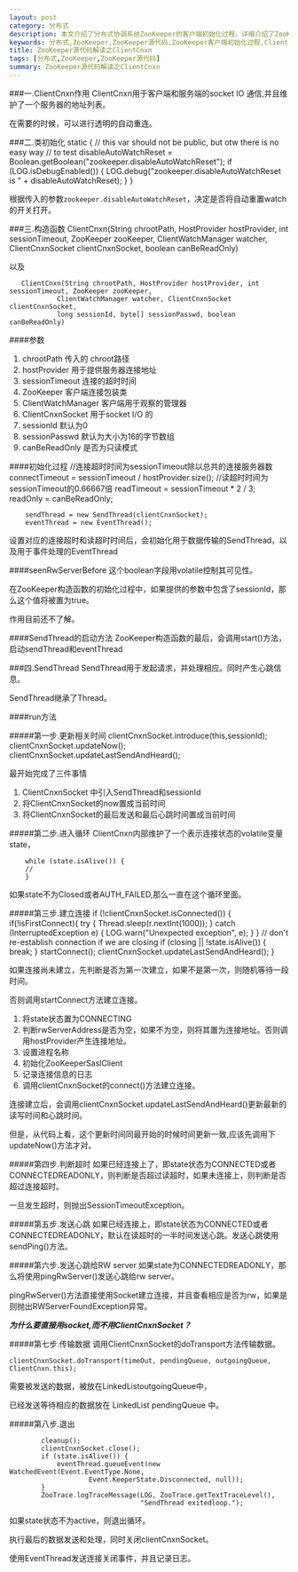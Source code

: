 ```yaml
---
layout: post
category: 分布式
description: 本文介绍了分布式协调系统ZooKeeper的客户端初始化过程。详细介绍了ZooKeeper的客户端是如何工作的,EventThread和SendThread是如何初始化的。
keywords: 分布式,ZooKeeper,ZooKeeper源代码,ZooKeeper客户端初始化过程,ClientCnxn,EventThread,SendThread
title: ZooKeeper源代码解读之ClientCnxn
tags: [分布式,ZooKeeper,ZooKeeper源代码]
summary: ZooKeeper源代码解读之ClientCnxn
---
```


###一.ClientCnxn作用
ClientCnxn用于客户端和服务端的socket IO 通信,并且维护了一个服务器的地址列表。

在需要的时候，可以进行透明的自动重连。

###二.类初始化
	static {
	        // this var should not be public, but otw there is no easy way
	        // to test
	        disableAutoWatchReset =
	            Boolean.getBoolean("zookeeper.disableAutoWatchReset");
	        if (LOG.isDebugEnabled()) {
	            LOG.debug("zookeeper.disableAutoWatchReset is "
	                    + disableAutoWatchReset);
	        }
	    }
	    
根据传入的参数`zookeeper.disableAutoWatchReset`，决定是否将自动重置watch的开关打开。

###三.构造函数
	ClientCnxn(String chrootPath, HostProvider hostProvider, int sessionTimeout, ZooKeeper zooKeeper,
	            ClientWatchManager watcher, ClientCnxnSocket clientCnxnSocket, boolean canBeReadOnly)
	            
以及
   
   
	   ClientCnxn(String chrootPath, HostProvider hostProvider, int sessionTimeout, ZooKeeper zooKeeper,
	            ClientWatchManager watcher, ClientCnxnSocket clientCnxnSocket,
	            long sessionId, byte[] sessionPasswd, boolean canBeReadOnly)
	            
	            
####参数	            
1.	chrootPath 传入的 chroot路径
2.	hostProvider 用于提供服务器连接地址
3.	sessionTimeout 连接的超时时间
4.	ZooKeeper 客户端连接包装类
5.	ClientWatchManager 客户端用于观察的管理器
6.	ClientCnxnSocket 用于socket I/O 的
7.	sessionId 默认为0
8.	sessionPasswd 默认为大小为16的字节数组
9.	canBeReadOnly 是否为只读模式

####初始化过程
        //连接超时时间为sessionTimeout除以总共的连接服务器数
 		connectTimeout = sessionTimeout / hostProvider.size();
 		//读超时时间为 sessionTimeout的0.66667倍
        readTimeout = sessionTimeout * 2 / 3;
        readOnly = canBeReadOnly;

        sendThread = new SendThread(clientCnxnSocket);
        eventThread = new EventThread();

设置对应的连接超时和读超时时间后，会初始化用于数据传输的SendThread，以及用于事件处理的EventThread

####seenRwServerBefore
这个boolean字段用volatile控制其可见性。

在ZooKeeper构造函数的初始化过程中，如果提供的参数中包含了sessionId，那么这个值将被置为true。

作用目前还不了解。

####SendThread的启动方法
ZooKeeper构造函数的最后，会调用start()方法，启动sendThread和eventThread

###四.SendThread
SendThread用于发起请求，并处理相应。同时产生心跳信息。

SendThread继承了Thread。

####run方法

#####第一步.更新相关时间
			clientCnxnSocket.introduce(this,sessionId);
            clientCnxnSocket.updateNow();
            clientCnxnSocket.updateLastSendAndHeard();
            
最开始完成了三件事情

1.	ClientCnxnSocket 中引入SendThread和sessionId
2.	将ClientCnxnSocket的now置成当前时间
3.	将ClientCnxnSocket的最后发送和最后心跳时间置成当前时间


#####第二步.进入循环
ClientCnxn内部维护了一个表示连接状态的volatile变量state，

		while (state.isAlive()) {
		//
		}
如果state不为Closed或者AUTH_FAILED,那么一直在这个循环里面。

#####第三步.建立连接
	if (!clientCnxnSocket.isConnected()) {
         if(!isFirstConnect){
             try {
                 Thread.sleep(r.nextInt(1000));
             } catch (InterruptedException e) {
                 LOG.warn("Unexpected exception", e);
             }
         }
         // don't re-establish connection if we are closing
         if (closing || !state.isAlive()) {
             break;
         }
         startConnect();
         clientCnxnSocket.updateLastSendAndHeard();
	  }
	  
如果连接尚未建立，先判断是否为第一次建立，如果不是第一次，则随机等待一段时间。


否则调用startConnect方法建立连接。

1.	将state状态置为CONNECTING
2.	判断rwServerAddress是否为空，如果不为空，则将其置为连接地址。否则调用hostProvider产生连接地址。
3.	设置进程名称
4.	初始化ZooKeeperSaslClient
5.	记录连接信息的日志
6.	调用clientCnxnSocket的connect()方法建立连接。

连接建立后，会调用clientCnxnSocket.updateLastSendAndHeard()更新最新的读写时间和心跳时间。

但是，从代码上看，这个更新时间同最开始的时候时间更新一致,应该先调用下updateNow()方法才对。

#####第四步.判断超时
如果已经连接上了，即state状态为CONNECTED或者CONNECTEDREADONLY，则判断是否超过读超时，如果未连接上，则判断是否超过连接超时。

一旦发生超时，则抛出SessionTimeoutException。

#####第五步.发送心跳
如果已经连接上，即state状态为CONNECTED或者CONNECTEDREADONLY，默认在读超时的一半时间发送心跳。发送心跳使用sendPing()方法。

#####第六步.发送心跳给RW server
如果state为CONNECTEDREADONLY，那么将使用pingRwServer()发送心跳给rw server。

pingRwServer()方法直接使用Socket建立连接，并且查看相应是否为rw，如果是则抛出RWServerFoundException异常。

***为什么要直接用socket,而不用ClientCnxnSocket？***

#####第七步.传输数据
调用ClientCnxnSocket的doTransport方法传输数据。

	clientCnxnSocket.doTransport(timeOut, pendingQueue, outgoingQueue, ClientCnxn.this); 

需要被发送的数据，被放在LinkedList<Packet>outgoingQueue中，

已经发送等待相应的数据放在 LinkedList<Packet> pendingQueue 中。

#####第八步.退出

 			cleanup();
            clientCnxnSocket.close();
            if (state.isAlive()) {
                eventThread.queueEvent(new WatchedEvent(Event.EventType.None,
                        Event.KeeperState.Disconnected, null));
            }
            ZooTrace.logTraceMessage(LOG, ZooTrace.getTextTraceLevel(),
                                     "SendThread exitedloop.");
                                     
如果state状态不为active，则退出循环。

执行最后的数据发送和处理，同时关闭clientCnxnSocket。

使用EventThread发送连接关闭事件，并且记录日志。